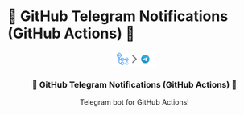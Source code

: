 # 🤖 GitHub Telegram Notifications (GitHub Actions) 🤖 

<div align="center">
  <a>
    <img src="images/banner.png" alt="Logo" height=30>
  </a>

  <h3 align="center">🤖 GitHub Telegram Notifications (GitHub Actions) 🤖 </h3>

  <p align="center">
    Telegram bot for GitHub Actions!
  </p>
</div>
